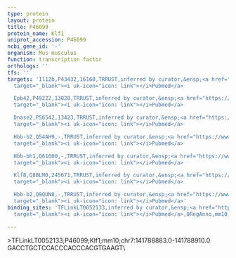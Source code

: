 ```yaml
---
type: protein
layout: protein
title: P46099
protein_name: Klf1
uniprot_accession: P46099
ncbi_gene_id: '-'
organism: Mus musculus
function: transcription factor
orthologs: ''
tfs: ''
targets: 'Il12b,P43432,16160,TRRUST,inferred by curator,&ensp;<a href="https://www.ncbi.nlm.nih.gov/pubmed/?term=14976188%5Buid%5D+OR+29087512%5Buid%5D"
  target="_blank"><i uk-icon="icon: link"></i>Pubmed</a>

  Epb42,P49222,13828,TRRUST,inferred by curator,&ensp;<a href="https://www.ncbi.nlm.nih.gov/pubmed/?term=10395794%5Buid%5D+OR+29087512%5Buid%5D"
  target="_blank"><i uk-icon="icon: link"></i>Pubmed</a>

  Dnase2,P56542,13423,TRRUST,inferred by curator,&ensp;<a href="https://www.ncbi.nlm.nih.gov/pubmed/?term=21807894%5Buid%5D+OR+29087512%5Buid%5D"
  target="_blank"><i uk-icon="icon: link"></i>Pubmed</a>

  Hbb-b2,Q54AH9,-,TRRUST,inferred by curator,&ensp;<a href="https://www.ncbi.nlm.nih.gov/pubmed/?term=18710946%5Buid%5D+OR+29087512%5Buid%5D"
  target="_blank"><i uk-icon="icon: link"></i>Pubmed</a>

  Hbb-bh1,Q61600,-,TRRUST,inferred by curator,&ensp;<a href="https://www.ncbi.nlm.nih.gov/pubmed/?term=18710946%5Buid%5D+OR+29087512%5Buid%5D"
  target="_blank"><i uk-icon="icon: link"></i>Pubmed</a>

  Klf8,Q8BLM0,245671,TRRUST,inferred by curator,&ensp;<a href="https://www.ncbi.nlm.nih.gov/pubmed/?term=18687676%5Buid%5D+OR+29087512%5Buid%5D"
  target="_blank"><i uk-icon="icon: link"></i>Pubmed</a>

  Hbb-b2,Q9QUN8,-,TRRUST,inferred by curator,&ensp;<a href="https://www.ncbi.nlm.nih.gov/pubmed/?term=18710946%5Buid%5D+OR+29087512%5Buid%5D"
  target="_blank"><i uk-icon="icon: link"></i>Pubmed</a>'
binding_sites: 'TFLinkLT0052133,inferred by curator,&ensp;<a href="https://www.ncbi.nlm.nih.gov/pubmed/?term=18971253%5Buid%5D"
  target="_blank"><i uk-icon="icon: link"></i>Pubmed</a>,ORegAnno,mm10,chr7,141788883,141788910,+'

---
```

\>TFLinkLT0052133;P46099;Klf1;mm10;chr7:141788883.0-141788910.0\GACCTGCTCCACCCACCCACGTGAAGT\